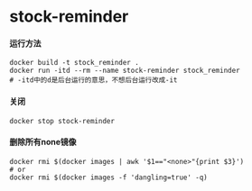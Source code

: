 # stock-reminder

#### 运行方法

```shell script
docker build -t stock_reminder .
docker run -itd --rm --name stock-reminder stock_reminder
# -itd中的d是后台运行的意思，不想后台运行改成-it
```

#### 关闭

```shell script
docker stop stock-reminder
```

#### 删除所有none镜像

```shell script
docker rmi $(docker images | awk '$1=="<none>"{print $3}')
# or
docker rmi $(docker images -f 'dangling=true' -q)
```



